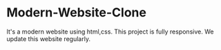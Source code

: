 # Modern-Website-Clone
It's a modern website using html,css. This project is fully responsive. We update this website regularly.
